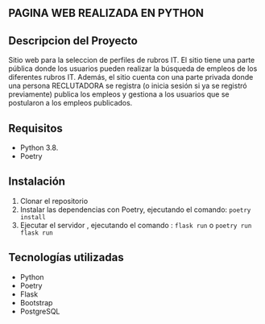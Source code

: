 ## PAGINA WEB REALIZADA EN PYTHON

## Descripcion del Proyecto

Sitio web para la seleccion de perfiles de rubros IT.  El sitio tiene una parte pública donde los usuarios pueden realizar la búsqueda de empleos de los diferentes rubros IT. Además, el sitio cuenta con una parte privada donde una persona RECLUTADORA se registra (o inicia sesión si ya se registró previamente) publica los empleos y gestiona a los usuarios que se postularon a los empleos publicados.

## Requisitos

- Python 3.8.
- Poetry

## Instalación

1. Clonar el repositorio
2. Instalar las dependencias con Poetry, ejecutando el comando: `poetry install`
3. Ejecutar el servidor ,  ejecutando el comando : `flask run` o `poetry run flask run `

## Tecnologías utilizadas

- Python
- Poetry
- Flask
- Bootstrap
- PostgreSQL
